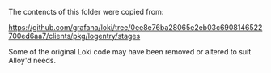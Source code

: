 The contencts of this folder were copied from:

https://github.com/grafana/loki/tree/0ee8e76ba28065e2eb03c6908146522700ed6aa7/clients/pkg/logentry/stages

Some of the original Loki code may have been removed or altered to suit Alloy'd needs.